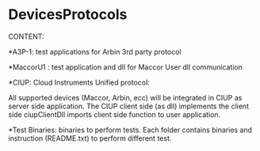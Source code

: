 # DevicesProtocols

CONTENT:

*A3P-1: test applications for Arbin 3rd party protocol

*MaccorU1 : test application and dll for Maccor User dll communication

*CIUP: Cloud Instruments Unified protocol:

All supported devices (Maccor, Arbin, ecc) will be integrated in CIUP as server
side application. The CIUP client side (as dll) implements the client side
ciupClientDll imports client side function to user application.

*Test Binaries: binaries to perform tests. Each folder contains binaries and 
instruction (README.txt) to perform different test. 

